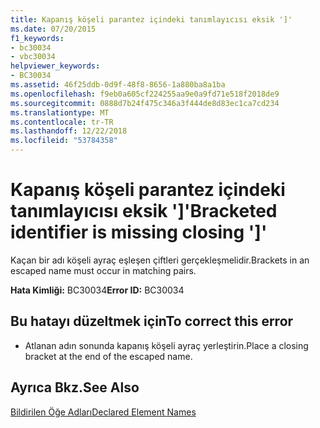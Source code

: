 ```yaml
---
title: Kapanış köşeli parantez içindeki tanımlayıcısı eksik ']'
ms.date: 07/20/2015
f1_keywords:
- bc30034
- vbc30034
helpviewer_keywords:
- BC30034
ms.assetid: 46f25ddb-0d9f-48f8-8656-1a880ba8a1ba
ms.openlocfilehash: f9eb0a605cf224255aa9e0a9fd71e518f2018de9
ms.sourcegitcommit: 0888d7b24f475c346a3f444de8d83ec1ca7cd234
ms.translationtype: MT
ms.contentlocale: tr-TR
ms.lasthandoff: 12/22/2018
ms.locfileid: "53784358"
---
```

# <a name="bracketed-identifier-is-missing-closing-"></a><span data-ttu-id="8bda7-102">Kapanış köşeli parantez içindeki tanımlayıcısı eksik ']'</span><span class="sxs-lookup"><span data-stu-id="8bda7-102">Bracketed identifier is missing closing ']'</span></span>
<span data-ttu-id="8bda7-103">Kaçan bir adı köşeli ayraç eşleşen çiftleri gerçekleşmelidir.</span><span class="sxs-lookup"><span data-stu-id="8bda7-103">Brackets in an escaped name must occur in matching pairs.</span></span>  
  
 <span data-ttu-id="8bda7-104">**Hata Kimliği:** BC30034</span><span class="sxs-lookup"><span data-stu-id="8bda7-104">**Error ID:** BC30034</span></span>  
  
## <a name="to-correct-this-error"></a><span data-ttu-id="8bda7-105">Bu hatayı düzeltmek için</span><span class="sxs-lookup"><span data-stu-id="8bda7-105">To correct this error</span></span>  
  
-   <span data-ttu-id="8bda7-106">Atlanan adın sonunda kapanış köşeli ayraç yerleştirin.</span><span class="sxs-lookup"><span data-stu-id="8bda7-106">Place a closing bracket at the end of the escaped name.</span></span>  
  
## <a name="see-also"></a><span data-ttu-id="8bda7-107">Ayrıca Bkz.</span><span class="sxs-lookup"><span data-stu-id="8bda7-107">See Also</span></span>  
 [<span data-ttu-id="8bda7-108">Bildirilen Öğe Adları</span><span class="sxs-lookup"><span data-stu-id="8bda7-108">Declared Element Names</span></span>](../../visual-basic/programming-guide/language-features/declared-elements/declared-element-names.md)
